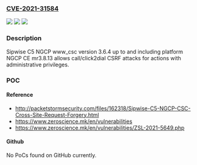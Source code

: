 ### [CVE-2021-31584](https://cve.mitre.org/cgi-bin/cvename.cgi?name=CVE-2021-31584)
![](https://img.shields.io/static/v1?label=Product&message=n%2Fa&color=blue)
![](https://img.shields.io/static/v1?label=Version&message=n%2Fa&color=blue)
![](https://img.shields.io/static/v1?label=Vulnerability&message=n%2Fa&color=brighgreen)

### Description

Sipwise C5 NGCP www_csc version 3.6.4 up to and including platform NGCP CE mr3.8.13 allows call/click2dial CSRF attacks for actions with administrative privileges.

### POC

#### Reference
- http://packetstormsecurity.com/files/162318/Sipwise-C5-NGCP-CSC-Cross-Site-Request-Forgery.html
- https://www.zeroscience.mk/en/vulnerabilities
- https://www.zeroscience.mk/en/vulnerabilities/ZSL-2021-5649.php

#### Github
No PoCs found on GitHub currently.

